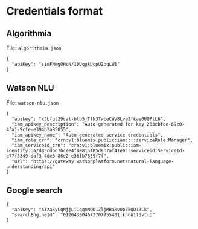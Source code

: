 # Credentials format

## Algorithmia

File: `algorithmia.json`

```
{
  "apiKey": "simFNmgOHcN/10UqgkUcpU2bqLW1"
}
```

## Watson NLU

File: `watson-nlu.json`

```
{
  "apikey": "xJLfqt29cal-btb5jTfkJTwceCWy8LveZfkae0UQPlL6",
  "iam_apikey_description": "Auto-generated for key 283cbfde-69c0-43a1-9cfe-e394b2a85855",
  "iam_apikey_name": "Auto-generated service credentials",
  "iam_role_crn": "crn:v1:bluemix:public:iam::::serviceRole:Manager",
  "iam_serviceid_crn": "crn:v1:bluemix:public:iam-identity::a/d85cdbd7bcee4f09815f85d8b7af41e0::serviceid:ServiceId-e77f5349-daf3-4de3-86e2-e38fb7859f7f",
  "url": "https://gateway.watsonplatform.net/natural-language-understanding/api"
}

```

## Google search

```
{
  "apiKey": "AIzaSyCqNjjLi1qqmNOD1ZljMBakv0pZkQD13Ck",
  "searchEngineId": "012043904672707755401:khhh1f3vtxo"
}

```
